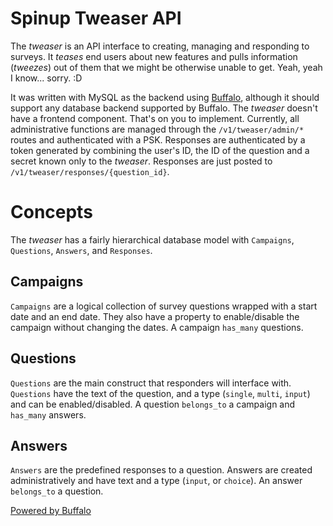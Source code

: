 # Spinup Tweaser API

The *tweaser* is an API interface to creating, managing and responding to surveys.  It *teases* end users about new features and pulls information (*tweezes*) out of them that we might be otherwise unable to get.  Yeah, yeah I know... sorry. :D

It was written with MySQL as the backend using [Buffalo](http://gobuffalo.io), although it should support any database backend supported by Buffalo.  The *tweaser* doesn't have a frontend component.  That's on you to implement.  Currently, all administrative functions are managed through the `/v1/tweaser/admin/*` routes and authenticated with a PSK.  Responses are authenticated by a token generated by combining the user's ID, the ID of the question and a secret known only to the *tweaser*.  Responses are just posted to `/v1/tweaser/responses/{question_id}`.

# Concepts

The *tweaser* has a fairly hierarchical database model with `Campaigns`, `Questions`, `Answers`, and `Responses`.

## Campaigns

`Campaigns` are a logical collection of survey questions wrapped with a start date and an end date.  They also have a property to enable/disable the campaign without changing the dates.  A campaign `has_many` questions.

## Questions

`Questions` are the main construct that responders will interface with.  `Questions` have the text of the question, and a type (`single`, `multi`, `input`) and can be enabled/disabled.  A question `belongs_to` a campaign and `has_many` answers.

## Answers

`Answers` are the predefined responses to a question.  Answers are created administratively and have text and a type (`input`, or `choice`).  An answer `belongs_to` a question.

[Powered by Buffalo](http://gobuffalo.io)
